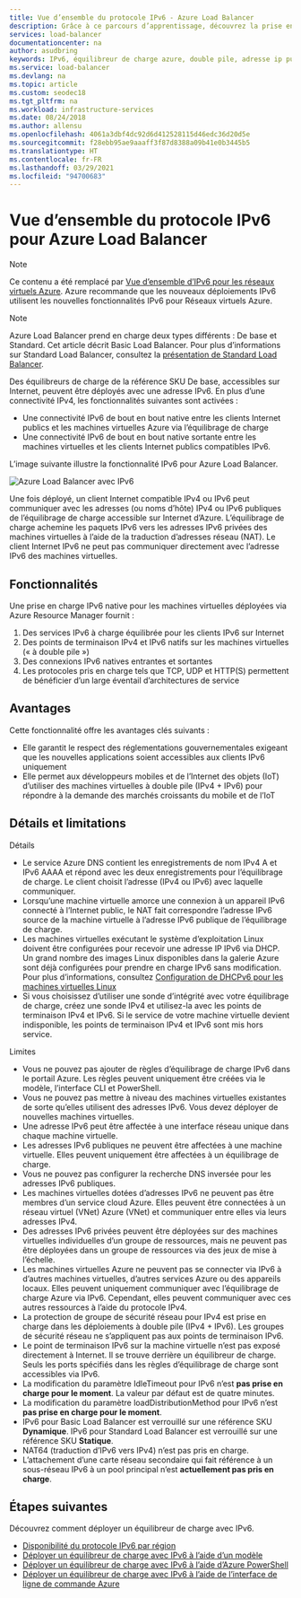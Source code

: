```yaml
---
title: Vue d’ensemble du protocole IPv6 - Azure Load Balancer
description: Grâce à ce parcours d’apprentissage, découvrez la prise en charge d’IPv6 pour Azure Load Balancer et les machines virtuelles à charge équilibrée.
services: load-balancer
documentationcenter: na
author: asudbring
keywords: IPv6, équilibreur de charge azure, double pile, adresse ip publique, ipv6 natif, mobile, iot
ms.service: load-balancer
ms.devlang: na
ms.topic: article
ms.custom: seodec18
ms.tgt_pltfrm: na
ms.workload: infrastructure-services
ms.date: 08/24/2018
ms.author: allensu
ms.openlocfilehash: 4061a3dbf4dc92d6d412528115d46edc36d20d5e
ms.sourcegitcommit: f28ebb95ae9aaaff3f87d8388a09b41e0b3445b5
ms.translationtype: HT
ms.contentlocale: fr-FR
ms.lasthandoff: 03/29/2021
ms.locfileid: "94700683"
---
```

# <a name="overview-of-ipv6-for-azure-load-balancer"></a>Vue d’ensemble du protocole IPv6 pour Azure Load Balancer


>[!NOTE] 
>Ce contenu a été remplacé par [Vue d’ensemble d’IPv6 pour les réseaux virtuels Azure](../virtual-network/ipv6-overview.md). Azure recommande que les nouveaux déploiements IPv6 utilisent les nouvelles fonctionnalités IPv6 pour Réseaux virtuels Azure.

>[!NOTE]
>Azure Load Balancer prend en charge deux types différents : De base et Standard. Cet article décrit Basic Load Balancer. Pour plus d’informations sur Standard Load Balancer, consultez la [présentation de Standard Load Balancer](./load-balancer-overview.md).

Des équilibreurs de charge de la référence SKU De base, accessibles sur Internet, peuvent être déployés avec une adresse IPv6. En plus d’une connectivité IPv4, les fonctionnalités suivantes sont activées :

* Une connectivité IPv6 de bout en bout native entre les clients Internet publics et les machines virtuelles Azure via l’équilibrage de charge
* Une connectivité IPv6 de bout en bout native sortante entre les machines virtuelles et les clients Internet publics compatibles IPv6.

L’image suivante illustre la fonctionnalité IPv6 pour Azure Load Balancer.

![Azure Load Balancer avec IPv6](./media/load-balancer-ipv6-overview/load-balancer-ipv6.png)

Une fois déployé, un client Internet compatible IPv4 ou IPv6 peut communiquer avec les adresses (ou noms d’hôte) IPv4 ou IPv6 publiques de l’équilibrage de charge accessible sur Internet d’Azure. L’équilibrage de charge achemine les paquets IPv6 vers les adresses IPv6 privées des machines virtuelles à l’aide de la traduction d’adresses réseau (NAT). Le client Internet IPv6 ne peut pas communiquer directement avec l’adresse IPv6 des machines virtuelles.

## <a name="features"></a>Fonctionnalités

Une prise en charge IPv6 native pour les machines virtuelles déployées via Azure Resource Manager fournit :

1. Des services IPv6 à charge équilibrée pour les clients IPv6 sur Internet
2. Des points de terminaison IPv4 et IPv6 natifs sur les machines virtuelles (« à double pile »)
3. Des connexions IPv6 natives entrantes et sortantes
4. Les protocoles pris en charge tels que TCP, UDP et HTTP(S) permettent de bénéficier d’un large éventail d’architectures de service

## <a name="benefits"></a>Avantages

Cette fonctionnalité offre les avantages clés suivants :

* Elle garantit le respect des réglementations gouvernementales exigeant que les nouvelles applications soient accessibles aux clients IPv6 uniquement
* Elle permet aux développeurs mobiles et de l’Internet des objets (IoT) d’utiliser des machines virtuelles à double pile (IPv4 + IPv6) pour répondre à la demande des marchés croissants du mobile et de l’IoT

## <a name="details-and-limitations"></a>Détails et limitations

Détails

* Le service Azure DNS contient les enregistrements de nom IPv4 A et IPv6 AAAA et répond avec les deux enregistrements pour l’équilibrage de charge. Le client choisit l’adresse (IPv4 ou IPv6) avec laquelle communiquer.
* Lorsqu’une machine virtuelle amorce une connexion à un appareil IPv6 connecté à l’Internet public, le NAT fait correspondre l’adresse IPv6 source de la machine virtuelle à l’adresse IPv6 publique de l’équilibrage de charge.
* Les machines virtuelles exécutant le système d’exploitation Linux doivent être configurées pour recevoir une adresse IP IPv6 via DHCP. Un grand nombre des images Linux disponibles dans la galerie Azure sont déjà configurées pour prendre en charge IPv6 sans modification. Pour plus d’informations, consultez [Configuration de DHCPv6 pour les machines virtuelles Linux](load-balancer-ipv6-for-linux.md)
* Si vous choisissez d’utiliser une sonde d’intégrité avec votre équilibrage de charge, créez une sonde IPv4 et utilisez-la avec les points de terminaison IPv4 et IPv6. Si le service de votre machine virtuelle devient indisponible, les points de terminaison IPv4 et IPv6 sont mis hors service.

Limites

* Vous ne pouvez pas ajouter de règles d’équilibrage de charge IPv6 dans le portail Azure. Les règles peuvent uniquement être créées via le modèle, l’interface CLI et PowerShell.
* Vous ne pouvez pas mettre à niveau des machines virtuelles existantes de sorte qu’elles utilisent des adresses IPv6. Vous devez déployer de nouvelles machines virtuelles.
* Une adresse IPv6 peut être affectée à une interface réseau unique dans chaque machine virtuelle.
* Les adresses IPv6 publiques ne peuvent être affectées à une machine virtuelle. Elles peuvent uniquement être affectées à un équilibrage de charge.
* Vous ne pouvez pas configurer la recherche DNS inversée pour les adresses IPv6 publiques.
* Les machines virtuelles dotées d’adresses IPv6 ne peuvent pas être membres d’un service cloud Azure. Elles peuvent être connectées à un réseau virtuel (VNet) Azure (VNet) et communiquer entre elles via leurs adresses IPv4.
* Des adresses IPv6 privées peuvent être déployées sur des machines virtuelles individuelles d’un groupe de ressources, mais ne peuvent pas être déployées dans un groupe de ressources via des jeux de mise à l’échelle.
* Les machines virtuelles Azure ne peuvent pas se connecter via IPv6 à d’autres machines virtuelles, d’autres services Azure ou des appareils locaux. Elles peuvent uniquement communiquer avec l’équilibrage de charge Azure via IPv6. Cependant, elles peuvent communiquer avec ces autres ressources à l’aide du protocole IPv4.
* La protection de groupe de sécurité réseau pour IPv4 est prise en charge dans les déploiements à double pile (IPv4 + IPv6). Les groupes de sécurité réseau ne s’appliquent pas aux points de terminaison IPv6.
* Le point de terminaison IPv6 sur la machine virtuelle n’est pas exposé directement à Internet. Il se trouve derrière un équilibreur de charge. Seuls les ports spécifiés dans les règles d’équilibrage de charge sont accessibles via IPv6.
* La modification du paramètre IdleTimeout pour IPv6 n’est **pas prise en charge pour le moment**. La valeur par défaut est de quatre minutes.
* La modification du paramètre loadDistributionMethod pour IPv6 n’est **pas prise en charge pour le moment**.
* IPv6 pour Basic Load Balancer est verrouillé sur une référence SKU **Dynamique**.  IPv6 pour Standard Load Balancer est verrouillé sur une référence SKU **Statique**.
* NAT64 (traduction d’IPv6 vers IPv4) n’est pas pris en charge.
* L’attachement d’une carte réseau secondaire qui fait référence à un sous-réseau IPv6 à un pool principal n’est **actuellement pas pris en charge**.

## <a name="next-steps"></a>Étapes suivantes

Découvrez comment déployer un équilibreur de charge avec IPv6.

* [Disponibilité du protocole IPv6 par région](https://go.microsoft.com/fwlink/?linkid=828357)
* [Déployer un équilibreur de charge avec IPv6 à l’aide d’un modèle](load-balancer-ipv6-internet-template.md)
* [Déployer un équilibreur de charge avec IPv6 à l’aide d’Azure PowerShell](load-balancer-ipv6-internet-ps.md)
* [Déployer un équilibreur de charge avec IPv6 à l’aide de l’interface de ligne de commande Azure](load-balancer-ipv6-internet-cli.md)